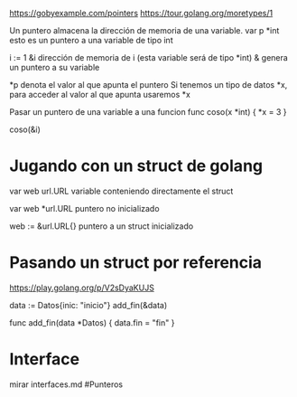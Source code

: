 https://gobyexample.com/pointers
https://tour.golang.org/moretypes/1

Un puntero almacena la dirección de memoria de una variable.
var p *int
  esto es un puntero a una variable de tipo int


i := 1
&i  dirección de memoria de i (esta variable será de tipo *int)
    & genera un puntero a su variable

*p  denota el valor al que apunta el puntero
Si tenemos un tipo de datos *x, para acceder al valor al que apunta usaremos *x


Pasar un puntero de una variable a una funcion
func coso(x *int) {
  *x = 3
}

coso(&i)



# Jugando con un struct de golang
var web url.URL
  variable conteniendo directamente el struct

var web *url.URL
  puntero no inicializado

web := &url.URL{}
  puntero a un struct inicializado

# Pasando un struct por referencia
https://play.golang.org/p/V2sDyaKUJS

data := Datos{inic: "inicio"}
add_fin(&data)

func add_fin(data *Datos) {
  data.fin = "fin"
}



# Interface
mirar interfaces.md #Punteros
